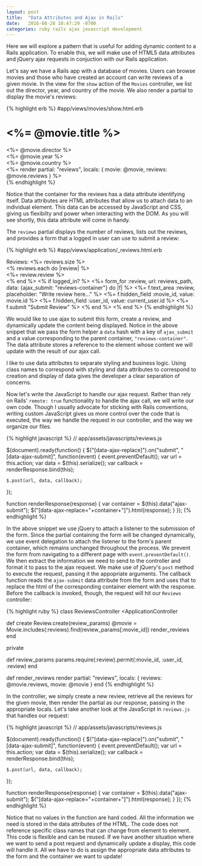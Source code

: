 ```yaml
---
layout: post
title:  "Data Attributes and Ajax in Rails"
date:   2016-08-28 10:47:29 -0700
categories: ruby rails ajax javascript development
---
```


Here we will explore a pattern that is useful for adding dynamic content to a Rails application.  To enable this, we will make use of HTML5 data attributes and jQuery ajax requests in conjuction with our Rails application.

Let's say we have a Rails app with a database of movies. Users can browse movies and those who have created an account can write reviews of a given movie.  In the view for the `show` action of the `Movies` controller, we list out the director, year, and country of the movie.  We also render a partial to display the movie's reviews:

{% highlight erb %}
#app/views/movies/show.html.erb

<h1> <%= @movie.title %></h1>
<div class="movie-info">
  <div><%= @movie.director %></div>
  <div><%= @movie.year %></div>
  <div><%= @movie.country %></div>
</div>

<div data-ajax-replace="reviews-container">
  <%= render partial: "reviews", locals: {  movie: @movie, reviews: @movie.reviews } %>
</div>
{% endhighlight %}

Notice that the container for the reviews has a data attribute identifying itself. Data attributes are HTML attributes that allow us to attach data to an individual element. This data can be accessed by JavaScript and CSS, giving us flexibilty and power when interacting with the DOM. As you will see shortly, this data attribute will come in handy.

The `reviews` partial displays the number of reviews, lists out the reviews, and provides a form that a logged in user can use to submit a review:

{% highlight erb %}
#app/views/application/_reviews.html.erb

<div>Reviews: <%= reviews.size %></div>
<% reviews.each do |review| %>
  <div><%= review.review %></div>
<% end  %>
<% if logged_in? %>
  <%= form_for :review, url: reviews_path, data: {ajax_submit: "reviews-container"} do |f| %>
    <%= f.text_area :review, placeholder: "Write review here..." %>
    <%= f.hidden_field :movie_id, value: movie.id %>
    <%= f.hidden_field :user_id, value: current_user.id %>
    <%= f.submit "Submit Review"  %>
  <% end %>
<% end %>
{% endhighlight %}

We would like to use ajax to submit this form, create a review, and dynamically update the content being displayed. Notice in the above snippet that we pass the form helper a `data` hash with a key of `ajax_submit` and a value corresponding to the parent container, `"reviews-container"`. The data attribute stores a reference to the element whose content we will update with the result of our ajax call.

I like to use data attributes to separate styling and business logic. Using class names to correspond with styling and data attributes to correspond to creation and display of data gives the developer a clear separation of concerns.

Now let's write the JavaScript to handle our ajax request. Rather than rely on Rails' `remote: true` functionality to handle the ajax call, we will write our own code. Though I usually advocate for sticking with Rails conventions, writing custom JavaScript gives us more control over the code that is executed, the way we handle the request in our controller, and the way we organize our files.

{% highlight javascript %}
// app/assets/javascripts/reviews.js

$(document).ready(function() {
  $("[data-ajax-replace]").on("submit", "[data-ajax-submit]", function(event) {
    event.preventDefault();
    var url = this.action;
    var data = $(this).serialize();
    var callback = renderResponse.bind(this);

    $.post(url, data, callback);
  });

  function renderResponse(response) {
    var container = $(this).data("ajax-submit");
    $("[data-ajax-replace="+container+"]").html(response);
  }
});
{% endhighlight %}

In the above snippet we use jQuery to attach a listener to the submission of the form. Since the partial containing the form will be changed dynamically, we use event delegation to attach the listener to the form's parent container, which remains unchanged throughout the process. We prevent the form from navigating to a different page with `event.preventDefault()`. We then extract the information we need to send to the controller and format it to pass to the ajax request. We make use of jQuery's `post` method to execute the request, passing it the appopriate arguments. The callback function reads the `ajax-submit` data attribute from the form and uses that to replace the html of the corresponding container element with the response. Before the callback is invoked, though, the request will hit our `Reviews` controller:

{% highlight ruby %}
class ReviewsController <ApplicationController

  def create
    Review.create(review_params)
    @movie = Movie.includes(:reviews).find(review_params[:movie_id])
    render_reviews
  end

  private

  def review_params
    params.require(:review).permit(:movie_id, :user_id, :review)
  end

  def render_reviews
    render partial: "reviews", locals: { reviews: @movie.reviews, movie: @movie }
  end
{% endhighlight %}

In the controller, we simply create a new review, retrieve all the reviews for the given movie, then render the partial as our response, passing in the appropriate locals. Let's take another look at the JavaScript in `reviews.js` that handles our request:


{% highlight javascript %}
// app/assets/javascripts/reviews.js

$(document).ready(function() {
  $("[data-ajax-replace]").on("submit", "[data-ajax-submit]", function(event) {
    event.preventDefault();
    var url = this.action;
    var data = $(this).serialize();
    var callback = renderResponse.bind(this);

    $.post(url, data, callback);
  });

  function renderResponse(response) {
    var container = $(this).data("ajax-submit");
    $("[data-ajax-replace="+container+"]").html(response);
  }
});
{% endhighlight %}

Notice that no values in the function are hard coded. All the information we need is stored in the data attributes of the HTML. The code does not reference specific class names that can change from element to element. This code is flexible and can be reused. If we have another situation where we want to send a post request and dynamically update a display, this code will handle it.  All we have to do is assign the appropriate data attributes to the form and the container we want to update!